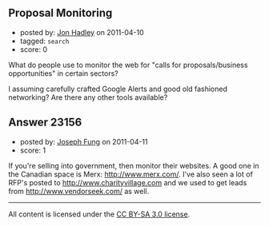 ## Proposal Monitoring

- posted by: [Jon Hadley](https://stackexchange.com/users/-1/1176-jon-hadley) on 2011-04-10
- tagged: `search`
- score: 0

What do people use to monitor the web for "calls for proposals/business opportunities" in certain sectors?

I assuming carefully crafted Google Alerts and good old fashioned networking? Are there any other tools available?



## Answer 23156

- posted by: [Joseph Fung](https://stackexchange.com/users/-1/1669-joseph-fung) on 2011-04-11
- score: 1

If you're selling into government, then monitor their websites. A good one in the Canadian space is Merx: http://www.merx.com/. I've also seen a lot of RFP's posted to http://www.charityvillage.com and we used to get leads from http://www.vendorseek.com/ as well.



---

All content is licensed under the [CC BY-SA 3.0 license](https://creativecommons.org/licenses/by-sa/3.0/).
